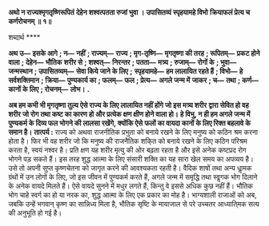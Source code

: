 **अथो न राज्यश्मृगतृष्णिरूपितं** **देहेन शश्वत्पतता रुजां भुवा ।** **उपासितव्यं स्पृहयामहे विभो** **क्रियाफलं प्रेत्य च कर्णरोचनम् ॥ १॥** 

शब्दार्थ **** 

**अथ उ—** **इसके आगे** **; न—** **नहीं** **; राज्यम्—** **राज्य** **; मृग-तृष्णि—** **मृगतृष्णा की तरह** **; रूपितम्—** **प्रकट होने वाला** **; देहेन—** **भौतिक** **शरीर से** **; शश्वत्—** **निरन्तर** **; पतता—** **मत्र्य** **; रुजाम्—** **रोगों के** **; भुवा—** **जन्मस्थान** **; उपासितव्यम्—** **सेवा किये जाने के लिए** **;** **स्पृहयामहे—** **हम लालायित रहते हैं** **; विभो—** **हे सर्वशक्तिमान** **; क्रिया—** **पुण्यकार्य का** **; फलम्—** **फल** **; प्रेत्य—** **अगले जन्म में** **जाकर** **; च—** **तथा** **; कर्ण—** **कानों के लिए** **; रोचनम्—** **लोभ।** **.** 

**अब हम कभी भी मृगतृष्णा तुल्य ऐसे राज्य के लिए लालायित नहीं होंगे जो इस मत्र्य शरीर** **द्वारा सेवित हो वह शरीर जो रोग तथा कष्ट का कारण हो और प्रत्येक क्षण क्षीण होने वाला हो।** **हे विभु, न ही हम अगले जन्म में पुण्यकर्म के दिव्य फल भोगने की लालसा रखेंगे, क्योंकि ऐसे** **फलों का वायदा कानों के लिए रिक्त बहलावे के समान है।** **तात्पर्य :** राज्य को अथवा राजनीतिक प्रभुता को बनाये रखने के लिए मनुष्य को कठिन श्रम करना होता है। फिर भी वह शरीर जो कि मनुष्य की राजनैतिक शकि्त को बनाये रखने के लिए कठिन परिश्रम करता है, स्वयं नश्वर है। प्रति क्षण यह शरीर मृत्यु की ओर बढ़ता रहता है और इसे अनेक कष्टप्रद रोग भोगने पड़ सकते हैं। इस तरह शुद्ध आत्मा के लिए संसारी शक्ति का यह सारा खेल समय का अपव्यय है। उसे तो अपनी सुप्त कृष्णचेतना को जागृत करने की आवश्यकता रहती है। वैदिक शाषों तथा अन्य धाॢमक ग्रंथों में उन लोगों के लिए, जो इस जीवन में पुण्यकर्म करते हैं, अगले जन्म में समृद्धि तथा स्वॢगक भोग दिलाने के अनेक वायदे मिलते हैं। ऐसे वायदे सुनने में मधुर लगते हैं, किन्तु वे इससे अधिक कुछ नहीं हैं। भौतिक भोग चाहे स्वर्ग का हो या नरक का, शुद्ध आत्मा के लिए एक प्रकार का मोह है। भाग्यशाली राजाओं को अब, जबकि उन्हें भगवान् कृष्ण का सान्निध्य मिला है, भौतिक सृष्टि के मायाजाल से परे उच्चतर आध्याति्मक सत्य की अनुभूति हो गई है।  